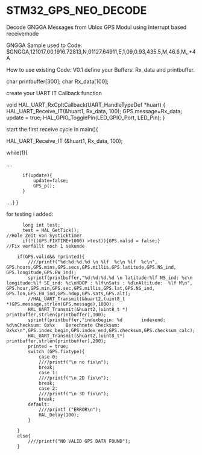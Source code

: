 # STM32_GPS_NEO_DECODE
Decode GNGGA Messages from Ublox GPS Modul using Interrupt based receivemode

GNGGA Sample used to Code:
$GNGGA,121017.00,1916.72813,N,01127.64911,E,1,09,0.93,435.5,M,46.6,M,,*4A

How to use existing Code:
V0.1
define your Buffers: Rx_data and printbuffer.

char printbuffer[300];
char Rx_data[100];

create your UART IT Callback function

void HAL_UART_RxCpltCallback(UART_HandleTypeDef *huart)
{
  HAL_UART_Receive_IT(&huart1, Rx_data, 100);
  GPS.message=Rx_data;
  update = true;
  HAL_GPIO_TogglePin(LED_GPIO_Port, LED_Pin);
}


start the first receive cycle in main(){

  HAL_UART_Receive_IT (&huart1, Rx_data, 100);
  
  
  while(1){
  
  ....
  
  	  	  if(update){
	  		  update=false;
	  		  GPS_p();
          }
  ....}
  }
  
  
  
  for testing i added:
  
  	  	  long int test;
	      test = HAL_GetTick();                                                        //Hole Zeit von Systicktimer
	      if(!((GPS.FIXTIME+1000) >test)){GPS.valid = false;}                          //Fix verfällt noch 1 sekunde

	    if(GPS.valid&& !printed){
	    	////printf("%d:%d:%d.%d \n %lf  %c\n %lf  %c\n", GPS.hours,GPS.mins,GPS.secs,GPS.millis,GPS.latitude,GPS.NS_ind, GPS.longitude,GPS.EW_ind);
	    	sprintf(printbuffer,"%d:%d:%d.%d \n latitude:%lf NS_ind: %c\n longitude:%lf SE_ind: %c\nHDOP : %lf\nSats : %d\nAltitude:  %lf M\n",      GPS.hour,GPS.min,GPS.sec,GPS.millis,GPS.lat,GPS.NS_ind, GPS.lon,GPS.EW_ind,GPS.hdop,GPS.sats,GPS.alt);
	    	//HAL_UART_Transmit(&huart2,(uint8_t *)GPS.message,strlen(GPS.message),1000);
	    	HAL_UART_Transmit(&huart2,(uint8_t *) printbuffer,strlen(printbuffer),100);
	        sprintf(printbuffer,"indexbegin: %d       indexend:  %d\nChecksum: 0x%x    Berechnete Checksum: 0x%x\n",GPS.index_begin,GPS.index_end,GPS.checksum,GPS.checksum_calc);
	        HAL_UART_Transmit(&huart2,(uint8_t*) printbuffer,strlen(printbuffer),200);
	        printed = true;
	    	switch (GPS.fixtype){
	        	case 0:
	        	////printf("\n no fix\n");
	       	 	break;
	        	case 1:
	        	////printf("\n 2D fix\n");
	        	break;
	        	case 2:
	       		////printf("\n 3D fix\n");
	        	break;
	        default:
	        	////printf ("ERROR\n");
	        	HAL_Delay(100);
	    	}

	    }
	    else{
		    ////printf("NO VALID GPS DATA FOUND");
		}
